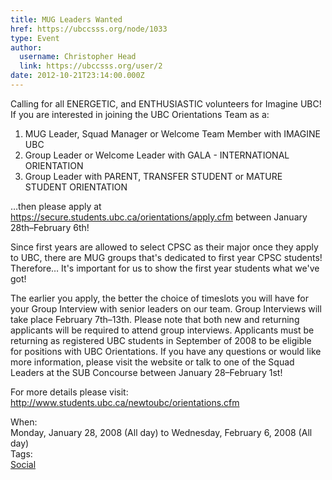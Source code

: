 ```yaml
---
title: MUG Leaders Wanted 
href: https://ubccsss.org/node/1033
type: Event
author:
  username: Christopher Head
  link: https://ubccsss.org/user/2
date: 2012-10-21T23:14:00.000Z
---
```


<div class="field field-name-body field-type-text-with-summary field-label-hidden"><div class="field-items"><div class="field-item even"><p>Calling for all ENERGETIC, and ENTHUSIASTIC volunteers for Imagine UBC!<br>
If you are interested in joining the UBC Orientations Team as a:</p>
<ol>
<li>MUG Leader, Squad Manager or Welcome Team Member with IMAGINE UBC</li>
<li>Group Leader or Welcome Leader with GALA - INTERNATIONAL ORIENTATION</li>
<li>Group Leader with PARENT, TRANSFER STUDENT or MATURE STUDENT ORIENTATION</li>
</ol>
<p>&#x2026;then please apply at <a href="https://secure.students.ubc.ca/orientations/apply.cfm">https://secure.students.ubc.ca/orientations/apply.cfm</a> between January 28th&#x2013;February 6th!</p>
<p>Since first years are allowed to select CPSC as their major once they apply to UBC, there are MUG groups that&apos;s dedicated to first year CPSC students! Therefore&#x2026; It&apos;s important for us to show the first year students what we&apos;ve got!</p>
<p>The earlier you apply, the better the choice of timeslots you will have for your Group Interview with senior leaders on our team. Group Interviews will take place February 7th&#x2013;13th. Please note that both new and returning applicants will be required to attend group interviews. Applicants must be returning as registered UBC students in September of 2008 to be eligible for positions with UBC Orientations. If you have any questions or would like more information, please visit the website or talk to one of the Squad Leaders at the SUB Concourse between January 28&#x2013;February 1st!</p>
<p>For more details please visit: <a href="http://www.students.ubc.ca/newtoubc/orientations.cfm">http://www.students.ubc.ca/newtoubc/orientations.cfm</a></p>
</div></div></div><div class="field field-name-field-dates field-type-datetime field-label-above"><div class="field-label">When:&#xA0;</div><div class="field-items"><div class="field-item even"><span class="date-display-range"><span class="date-display-start">Monday, January 28, 2008 (All day)</span> to <span class="date-display-end">Wednesday, February 6, 2008 (All day)</span></span></div></div></div>    <footer>
    <div class="field field-name-field-tags field-type-taxonomy-term-reference field-label-above"><div class="field-label">Tags:&#xA0;</div><div class="field-items"><div class="field-item even"><a href="/social">Social</a></div></div></div>      </footer>